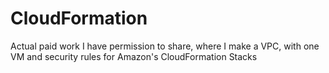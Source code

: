 # CloudFormation
Actual paid work I have permission to share, where I make a VPC, with one VM and security rules for Amazon's CloudFormation Stacks

